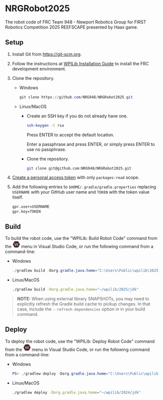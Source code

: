 # NRGRobot2025

The robot code of FRC Team 948 - Newport Robotics Group for FIRST Robotics Competition 2025 REEFSCAPE presented by Haas game.

## Setup

1. Install Git from <https://git-scm.org>.

2. Follow the instructions at [WPILib Installation Guide](https://docs.wpilib.org/en/stable/docs/zero-to-robot/step-2/wpilib-setup.html) to install the FRC development environment.

3. Clone the repository.

    * Windows

        ```powershell
        git clone https://github.com/NRG948/NRGRobot2025.git
        ```

    * Linux/MacOS

        * Create an SSH key if you do not already have one.

            ```sh
            ssh-keygen -t rsa
            ```

            Press ENTER to accept the default location.

            Enter a passphrase and press ENTER, or simply press ENTER to use no passphrase.

        * Clone the repository.

            ```sh
            git clone git@github.com:NRG948/NRGRobot2025.git
            ```

4. [Create a personal access token](https://docs.github.com/en/authentication/keeping-your-account-and-data-secure/creating-a-personal-access-token) with only  `packages:read` scope.

5. Add the following entries to `$HOME/.gradle/gradle.properties` replacing `USERNAME` with your GitHub user name and `TOKEN` with the token value itself.

    ```properties
    gpr.user=USERNAME
    gpr.key=TOKEN
    ```

## Build

To build the robot code, use the "WPILib: Build Robot Code" command from the ![WPILib](doc/image/wpilib-24.png) menu in Visual Studio Code, or run the following command from a command-line:

* Windows

    ```powershell
    ./gradlew build -Dorg.gradle.java.home="C:\Users\Public\wpilib\2025\jdk" 
    ```

* Linux/MacOS

    ```sh
    ./gradlew build -Dorg.gradle.java.home="~/wpilib/2025/jdk" 
    ```

> **NOTE:** When using external library SNAPSHOTs, you may need to explicitly refresh the Gradle build cache to pickup changes. In that case, include the `--refresh-dependencies` option in in your build command.

## Deploy

To deploy the robot code, use the "WPILib: Deploy Robot Code" command from the ![WPILib](doc/image/wpilib-24.png) menu in Visual Studio Code, or run the following command from a command-line:

* Windows

    ```powershell
    PS> ./gradlew deploy -Dorg.gradle.java.home="C:\Users\Public\wpilib\2025\jdk" 
    ```

* Linux/MacOS

    ```sh
    ./gradlew deploy -Dorg.gradle.java.home="~/wpilib/2024/jdk" 
    ```

